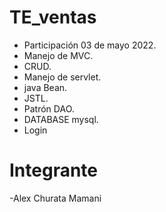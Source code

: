 # TE_ventas

* Participación 03 de mayo 2022.
* Manejo de MVC.
* CRUD.
* Manejo de servlet.
* java Bean.
* JSTL.
* Patrón DAO.
* DATABASE mysql.
* Login
  

# Integrante

  -Alex Churata Mamani
